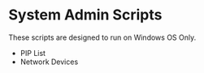 # System Admin Scripts

These scripts are designed to run on Windows OS Only.

* PIP List
* Network Devices
